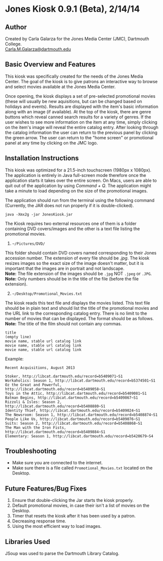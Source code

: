 Jones Kiosk 0.9.1 (Beta), 2/14/14
===========

Author
------

Created by Carla Galarza for the Jones Media Center (JMC), Dartmouth College.  
Carla.M.Galarza@dartmouth.edu


Basic Overview and Features
---------------------------

This kiosk was specifically created for the needs of the Jones Media Center. The goal of the kiosk is to give patrons an interactive way to browse and select movies available at the Jones Media Center.

Once opening, the kiosk displays a set of pre-selected promotional movies (these will usually be new aquisitions, but can be changed based on holidays and events). Results are displayed with the item's basic information along with an image (if available). At the top of the kiosk, there are genre buttons which reveal canned search results for a variety of genres. If the user wishes to see more information on the item at any time, simply clicking on the item's image will reveal the entire catalog entry. After looking through the catalog information the user can return to the previous panel by clicking the green arrow. The user can return to the "home screen" or promotional panel at any time by clicking on the JMC logo.


Installation Instructions
-------------------------

This kiosk was optimized for a 21.5-inch touchscreen (1980px x 1080px). The application is entirely in Java full-screen mode therefore once the application starts it takes over the entire screen. On Macs, users are able to quit out of the application by using *Command + Q*. The application might take a minute to load depending on the size of the promotional images.

The application should run from the terminal using the following command (Currently, the JAR does not run properly if it is double-clicked).

```
java -Xmx2g -jar JonesKiosk.jar
```

The Kiosk requires two external resources one of them is a folder containing DVD covers/images and the other is a text file listing the promotional movies.

1. `~/Pictures/DVD/`

  This folder should contain DVD covers named corresponding to their Jones accession number. The extension of every file should be *.jpg*. The kiosk resizes images so the exact size of the image doesn't matter, but it is important that the images are in portrait and not landscape.  
  **Note:** The file extension of the images should be `.jpg` NOT `.jpeg` or `.JPG`.  
  **Note:** Only numbers should be in the title of the file (before the file extension).
  
2. `~/Desktop/Promotional_Movies.txt`

  The kiosk reads this text file and displays the movies listed. This text file should be in plain text and should list the title of the promotional movies and the URL link to the corresponding catalog entry. There is no limit to the number of movies that can be displayed. The format should be as follows.  
  **Note:** The title of the film should not contain any commas.
  
  ```
  title
  (empty line)
  movie name, stable url catalog link
  movie name, stable url catalog link
  movie name, stable url catalog link
  ```
  Example:
  ```
  Recent Acquisitions, August 2013

  Stoker, http://libcat.dartmouth.edu/record=b5409071~S1
  Workaholics: Season 1, http://libcat.dartmouth.edu/record=b5374501~S1
  Oz the Great and Powerful, http://libcat.dartmouth.edu/record=b5409058~S1
  Toys in the Attic, http://libcat.dartmouth.edu/record=b5409081~S1
  Batman Begins, http://libcat.dartmouth.edu/record=b5409867~S1
  Rizzoli & Isles: Season 2, http://libcat.dartmouth.edu/record=b5408880~S1
  Identity Thief, http://libcat.dartmouth.edu/record=b5409024~S1
  The Newsroom: Season 1, http://libcat.dartmouth.edu/record=b5408874~S1
  People Like Us, http://libcat.dartmouth.edu/record=b5409076~S1
  Suits: Season 2, http://libcat.dartmouth.edu/record=b5408868~S1
  The Man with the Iron Fists, http://libcat.dartmouth.edu/record=b5409884~S1
  Elementary: Season 1, http://libcat.dartmouth.edu/record=b5420679~S4
  ```

Troubleshooting
---------------
* Make sure you are connected to the internet.
* Make sure there is a file called `Promotional_Movies.txt` located on the Desktop. 


Future Features/Bug Fixes
-------------------------

1. Ensure that double-clicking the Jar starts the kiosk properly. 
2. Default promotional movies, in case their isn't a list of movies on the Desktop.
3. Timer that resets the kiosk after it has been used by a patron.
4. Decreasing response time.
5. Using the most efficient way to load images.

Libraries Used
--------------

JSoup was used to parse the Dartmouth Library Catalog.

